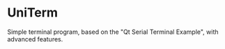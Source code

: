 # UniTerm
Simple terminal program, based on the "Qt Serial Terminal Example", with advanced features.
